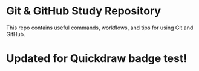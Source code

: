# Git & GitHub Study Repository

This repo contains useful commands, workflows, and tips for using Git and GitHub.

# Updated for Quickdraw badge test!
